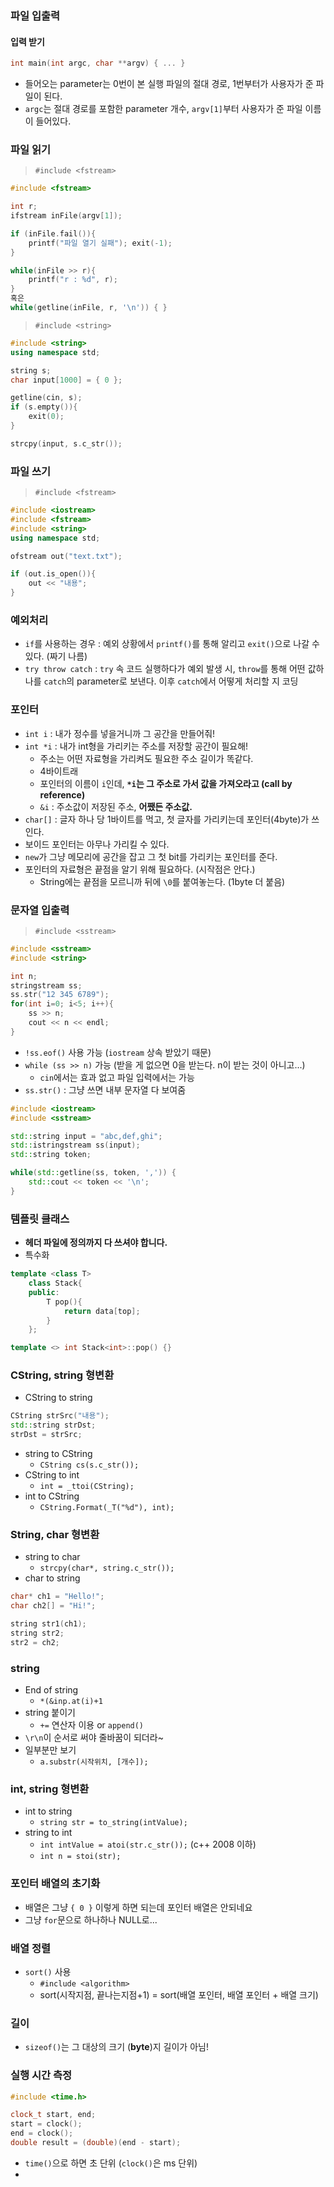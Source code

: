 ### 파일 입출력

#### 입력 받기

```c++
int main(int argc, char **argv) { ... }
```

- 들어오는 parameter는 0번이 본 실행 파일의 절대 경로, 1번부터가 사용자가 준 파일이 된다.
- `argc`는 절대 경로를 포함한 parameter 개수, `argv[1]`부터 사용자가 준 파일 이름이 들어있다.

### 파일 읽기

> `#include <fstream>`

```c++
#include <fstream>

int r;
ifstream inFile(argv[1]);

if (inFile.fail()){
    printf("파일 열기 실패"); exit(-1);
}

while(inFile >> r){
    printf("r : %d", r);
}
혹은
while(getline(inFile, r, '\n')) { }
```



> `#include <string>`

```c++
#include <string>
using namespace std;

string s;
char input[1000] = { 0 };

getline(cin, s);
if (s.empty()){
    exit(0);
}

strcpy(input, s.c_str());
```

### 파일 쓰기

> `#include <fstream>`

```c++
#include <iostream>
#include <fstream>
#include <string>
using namespace std;

ofstream out("text.txt");

if (out.is_open()){
    out << "내용";
}
```



### 예외처리

- `if`를 사용하는 경우 : 예외 상황에서 `printf()`를 통해 알리고 `exit()`으로 나갈 수 있다. (짜기 나름)
- `try throw catch` : `try` 속 코드 실행하다가 예외 발생 시, `throw`를 통해 어떤 값하나를 `catch`의 parameter로 보낸다. 이후 `catch`에서 어떻게 처리할 지 코딩

### 포인터

- `int i` : 내가 정수를 넣을거니까 그 공간을 만들어줘!
- `int *i` : 내가 int형을 가리키는 주소를 저장할 공간이 필요해!
  - 주소는 어떤 자료형을 가리켜도 필요한 주소 길이가 똑같다.
  - 4바이트래
  - 포인터의 이름이 `i`인데, **`*i`는 그 주소로 가서 값을 가져오라고 (call by reference)**
  - `&i` : 주소값이 저장된 주소, **어쨌든 주소값.**
- `char[]` : 글자 하나 당 1바이트를 먹고, 첫 글자를 가리키는데 포인터(4byte)가 쓰인다.
- 보이드 포인터는 아무나 가리킬 수 있다.
- `new`가 그냥 메모리에 공간을 잡고 그 첫 bit를 가리키는 포인터를 준다.
- 포인터의 자료형은 끝점을 알기 위해 필요하다. (시작점은 안다.)
  - String에는 끝점을 모르니까 뒤에 `\0`를 붙여놓는다. (1byte 더 붙음)

### 문자열 입출력

> `#include <sstream>`

```c++
#include <sstream>
#include <string>

int n;
stringstream ss;
ss.str("12 345 6789");
for(int i=0; i<5; i++){
    ss >> n;
    cout << n << endl;
}
```

- `!ss.eof()` 사용 가능 (`iostream` 상속 받았기 때문)
- `while (ss >> n)` 가능 (받을 게 없으면 0을 받는다. n이 받는 것이 아니고...)
  - `cin`에서는 효과 없고 파일 입력에서는 가능
- `ss.str()` : 그냥 쓰면 내부 문자열 다 보여줌

```c++
#include <iostream>
#include <sstream>

std::string input = "abc,def,ghi";
std::istringstream ss(input);
std::string token;

while(std::getline(ss, token, ',')) {
    std::cout << token << '\n';
}
```



### 템플릿 클래스

- **헤더 파일에 정의까지 다 쓰셔야 합니다.**
- 특수화

```c++
template <class T>
    class Stack{
    public:
        T pop(){
            return data[top];
        }
    };

template <> int Stack<int>::pop() {}
```



### CString, string 형변환

- CString to string

```c++
CString strSrc("내용");
std::string strDst;
strDst = strSrc;
```

- string to CString
  - `CString cs(s.c_str());`
- CString to int
  - `int = _ttoi(CString);`
- int to CString
  - `CString.Format(_T("%d"), int);`

### String, char 형변환

- string to char
  - `strcpy(char*, string.c_str());`
- char to string

```c++
char* ch1 = "Hello!";
char ch2[] = "Hi!";

string str1(ch1);
string str2;
str2 = ch2;
```



### string

- End of string
  - `*(&inp.at(i)+1`
- string 붙이기
  - `+=` 연산자 이용 or `append()`
- `\r\n`이 순서로 써야 줄바꿈이 되더라~
- 일부분만 보기
  - `a.substr(시작위치, [개수]);`

### int, string 형변환

- int to string
  - `string str = to_string(intValue);`
- string to int
  - `int intValue = atoi(str.c_str());` (c++ 2008 이하)
  - `int n = stoi(str);`

### 포인터 배열의 초기화

- 배열은 그냥 `{ 0 }` 이렇게 하면 되는데 포인터 배열은 안되네요
- 그냥 `for`문으로 하나하나 NULL로...

### 배열 정렬

- `sort()` 사용
  - `#include <algorithm>`
  - sort(시작지점, 끝나는지점+1) = sort(배열 포인터, 배열 포인터 + 배열 크기)

### 길이

- `sizeof()`는 그 대상의 크기 (**byte**)지 길이가 아님!

### 실행 시간 측정

```c++
#include <time.h>

clock_t start, end;
start = clock();
end = clock();
double result = (double)(end - start);
```

- `time()`으로 하면 초 단위 (`clock()`은 ms 단위)
- 